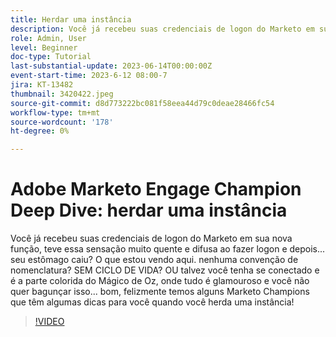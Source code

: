 ```yaml
---
title: Herdar uma instância
description: Você já recebeu suas credenciais de logon do Marketo em sua nova função, teve essa sensação muito quente e difusa ao fazer logon e depois... seu estômago caiu? O que estou vendo aqui. nenhuma convenção de nomenclatura? SEM CICLO DE VIDA? OU talvez você tenha se conectado e é a parte colorida do Mágico de Oz, onde tudo é glamouroso e você não quer bagunçar isso... bom, felizmente temos alguns Marketo Champions que têm algumas dicas para você quando você herda uma instância!
role: Admin, User
level: Beginner
doc-type: Tutorial
last-substantial-update: 2023-06-14T00:00:00Z
event-start-time: 2023-6-12 08:00-7
jira: KT-13482
thumbnail: 3420422.jpeg
source-git-commit: d8d773222bc081f58eea44d79c0deae28466fc54
workflow-type: tm+mt
source-wordcount: '178'
ht-degree: 0%

---
```



# Adobe Marketo Engage Champion Deep Dive: herdar uma instância

Você já recebeu suas credenciais de logon do Marketo em sua nova função, teve essa sensação muito quente e difusa ao fazer logon e depois... seu estômago caiu? O que estou vendo aqui. nenhuma convenção de nomenclatura? SEM CICLO DE VIDA? OU talvez você tenha se conectado e é a parte colorida do Mágico de Oz, onde tudo é glamouroso e você não quer bagunçar isso... bom, felizmente temos alguns Marketo Champions que têm algumas dicas para você quando você herda uma instância!

>[!VIDEO](https://video.tv.adobe.com/v/3420422/?learn=on)
